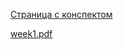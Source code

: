 [Страница с конспектом](https://www.coursera.org/learn/c-plus-plus-white/supplement/TfK9N/konspiekt)

[week1.pdf](https://github.com/VulpesCorsac/Coursera-Modern-C-plus-plus-development/blob/master/2%20-%20Yellow%20belt/Week%201/Abstracts/week1.pdf)
